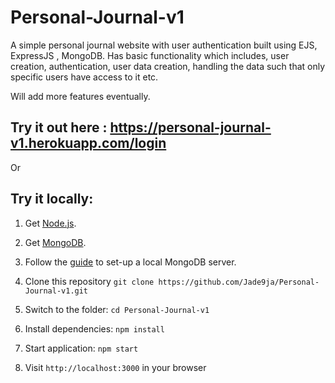 # Personal-Journal-v1
A simple personal journal website with user authentication built using EJS, ExpressJS , MongoDB. Has basic functionality which includes, user creation, authentication, user data creation, handling the data such that only specific users have access to it etc.

Will add more features eventually.

## Try it out here : https://personal-journal-v1.herokuapp.com/login

Or

## Try it locally:

1. Get [Node.js](https://nodejs.org/en/).

1. Get [MongoDB](https://www.mongodb.com/try/download/community).

1. Follow the [guide](https://docs.mongodb.com/manual/tutorial/install-mongodb-on-windows/) to set-up a local MongoDB server.

1. Clone this repository `git clone https://github.com/Jade9ja/Personal-Journal-v1.git`

1. Switch to the folder: `cd Personal-Journal-v1`

1. Install dependencies: `npm install`

1. Start application: `npm start`

1. Visit `http://localhost:3000` in your browser
